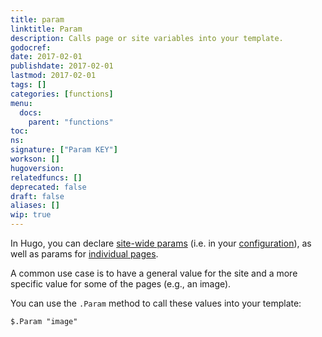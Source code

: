 ```yaml
---
title: param
linktitle: Param
description: Calls page or site variables into your template.
godocref:
date: 2017-02-01
publishdate: 2017-02-01
lastmod: 2017-02-01
tags: []
categories: [functions]
menu:
  docs:
    parent: "functions"
toc:
ns:
signature: ["Param KEY"]
workson: []
hugoversion:
relatedfuncs: []
deprecated: false
draft: false
aliases: []
wip: true
---
```


In Hugo, you can declare [site-wide params][sitevars] (i.e. in your [configuration][]), as well as params for [individual pages][pagevars].

A common use case is to have a general value for the site and a more specific value for some of the pages (e.g., an image).

You can use the `.Param` method to call these values into your template:

```
$.Param "image"
```

[configuration]: /getting-started/configuration/
[pagevars]: /variables/page/
[sitevars]: /variables/site/
